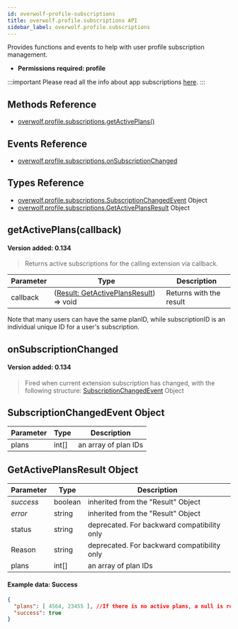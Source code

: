 ```yaml
---
id: overwolf-profile-subscriptions
title: overwolf.profile.subscriptions API
sidebar_label: overwolf.profile.subscriptions
---
```


Provides functions and events to help with user profile subscription management.

* **Permissions required: profile**

:::important
Please read all the info about app subscriptions [here](../start/subscriptions-overview).
:::

## Methods Reference

* [overwolf.profile.subscriptions.getActivePlans()](#getactiveplanscallback)

## Events Reference

* [overwolf.profile.subscriptions.onSubscriptionChanged](#onsubscriptionchanged)

## Types Reference

* [overwolf.profile.subscriptions.SubscriptionChangedEvent](#subscriptionchangedevent) Object
* [overwolf.profile.subscriptions.GetActivePlansResult](#getactiveplansresult-object) Object


## getActivePlans(callback)
#### Version added: 0.134

> Returns active subscriptions for the calling extension via callback.

Parameter | Type                                                                   | Description                          |
----------| -----------------------------------------------------------------------| ------------------------------------ |
callback  | ([Result: GetActivePlansResult](#getactiveplansresult-object)) => void | Returns with the result              |   

Note that many users can have the same planID,  while subscriptionID is an individual unique ID for a user's subscription.


## onSubscriptionChanged
#### Version added: 0.134

> Fired when current extension subscription has changed, with the following structure: [SubscriptionChangedEvent](#subscriptionchangedevent-object) Object

## SubscriptionChangedEvent Object

Parameter   | Type                              | Description           |
------------| ----------------------------------|---------------------- |
plans       |  int[]                            | an array of plan IDs  | 


## GetActivePlansResult Object

Parameter          | Type     | Description                                 |
-------------------| ---------| ------------------------------------------- |
*success*          | boolean  | inherited from the "Result" Object          |
*error*            | string   | inherited from the "Result" Object          |
status             | string   | deprecated. For backward compatibility only |
Reason             | string   | deprecated. For backward compatibility only |   
plans              | int[]    | an array of plan IDs                        |   

#### Example data: Success

```json
{
  "plans": [ 4564, 23455 ], //If there is no active plans, a null is returned.
  "success": true
}
```